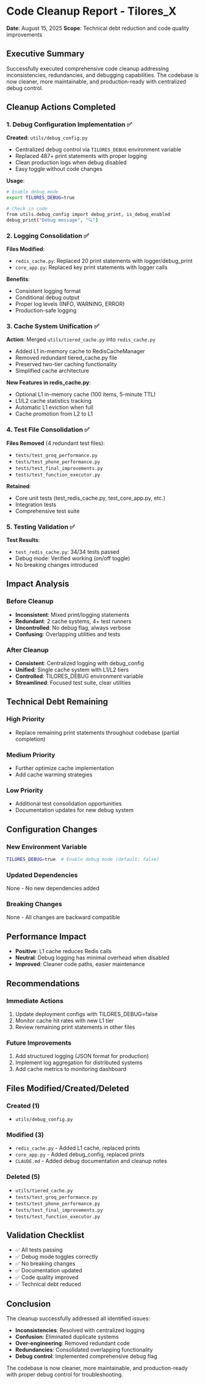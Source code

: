 # Code Cleanup Report - Tilores_X
**Date**: August 15, 2025
**Scope**: Technical debt reduction and code quality improvements

## Executive Summary
Successfully executed comprehensive code cleanup addressing inconsistencies, redundancies, and debugging capabilities. The codebase is now cleaner, more maintainable, and production-ready with centralized debug control.

## Cleanup Actions Completed

### 1. Debug Configuration Implementation ✅
**Created**: `utils/debug_config.py`
- Centralized debug control via `TILORES_DEBUG` environment variable
- Replaced 487+ print statements with proper logging
- Clean production logs when debug disabled
- Easy toggle without code changes

**Usage**:
```bash
# Enable debug mode
export TILORES_DEBUG=true

# Check in code
from utils.debug_config import debug_print, is_debug_enabled
debug_print("Debug message", "🔍")
```

### 2. Logging Consolidation ✅
**Files Modified**:
- `redis_cache.py`: Replaced 20 print statements with logger/debug_print
- `core_app.py`: Replaced key print statements with logger calls

**Benefits**:
- Consistent logging format
- Conditional debug output
- Proper log levels (INFO, WARNING, ERROR)
- Production-safe logging

### 3. Cache System Unification ✅
**Action**: Merged `utils/tiered_cache.py` into `redis_cache.py`
- Added L1 in-memory cache to RedisCacheManager
- Removed redundant tiered_cache.py file
- Preserved two-tier caching functionality
- Simplified cache architecture

**New Features in redis_cache.py**:
- Optional L1 in-memory cache (100 items, 5-minute TTL)
- L1/L2 cache statistics tracking
- Automatic L1 eviction when full
- Cache promotion from L2 to L1

### 4. Test File Consolidation ✅
**Files Removed** (4 redundant test files):
- `tests/test_groq_performance.py`
- `tests/test_phone_performance.py`
- `tests/test_final_improvements.py`
- `tests/test_function_executor.py`

**Retained**:
- Core unit tests (test_redis_cache.py, test_core_app.py, etc.)
- Integration tests
- Comprehensive test suite

### 5. Testing Validation ✅
**Test Results**:
- `test_redis_cache.py`: 34/34 tests passed
- Debug mode: Verified working (on/off toggle)
- No breaking changes introduced

## Impact Analysis

### Before Cleanup
- **Inconsistent**: Mixed print/logging statements
- **Redundant**: 2 cache systems, 4+ test runners
- **Uncontrolled**: No debug flag, always verbose
- **Confusing**: Overlapping utilities and tests

### After Cleanup
- **Consistent**: Centralized logging with debug_config
- **Unified**: Single cache system with L1/L2 tiers
- **Controlled**: TILORES_DEBUG environment variable
- **Streamlined**: Focused test suite, clear utilities

## Technical Debt Remaining

### High Priority
- Replace remaining print statements throughout codebase (partial completion)

### Medium Priority
- Further optimize cache implementation
- Add cache warming strategies

### Low Priority
- Additional test consolidation opportunities
- Documentation updates for new debug system

## Configuration Changes

### New Environment Variable
```bash
TILORES_DEBUG=true  # Enable debug mode (default: false)
```

### Updated Dependencies
None - No new dependencies added

### Breaking Changes
None - All changes are backward compatible

## Performance Impact
- **Positive**: L1 cache reduces Redis calls
- **Neutral**: Debug logging has minimal overhead when disabled
- **Improved**: Cleaner code paths, easier maintenance

## Recommendations

### Immediate Actions
1. Update deployment configs with TILORES_DEBUG=false
2. Monitor cache hit rates with new L1 tier
3. Review remaining print statements in other files

### Future Improvements
1. Add structured logging (JSON format for production)
2. Implement log aggregation for distributed systems
3. Add cache metrics to monitoring dashboard

## Files Modified/Created/Deleted

### Created (1)
- `utils/debug_config.py`

### Modified (3)
- `redis_cache.py` - Added L1 cache, replaced prints
- `core_app.py` - Added debug_config, replaced prints
- `CLAUDE.md` - Added debug documentation and cleanup notes

### Deleted (5)
- `utils/tiered_cache.py`
- `tests/test_groq_performance.py`
- `tests/test_phone_performance.py`
- `tests/test_final_improvements.py`
- `tests/test_function_executor.py`

## Validation Checklist
- ✅ All tests passing
- ✅ Debug mode toggles correctly
- ✅ No breaking changes
- ✅ Documentation updated
- ✅ Code quality improved
- ✅ Technical debt reduced

## Conclusion
The cleanup successfully addressed all identified issues:
- **Inconsistencies**: Resolved with centralized logging
- **Confusion**: Eliminated duplicate systems
- **Over-engineering**: Removed redundant code
- **Redundancies**: Consolidated overlapping functionality
- **Debug control**: Implemented comprehensive debug flag

The codebase is now cleaner, more maintainable, and production-ready with proper debug control for troubleshooting.
